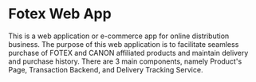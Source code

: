 # Fotex Web App

This is a web application or e-commerce app for online distribution business. The purpose of this web application is to facilitate seamless purchase of FOTEX and CANON affiliated products and maintain delivery and purchase history. There are 3 main components, namely Product's Page, Transaction Backend, and Delivery Tracking Service.
